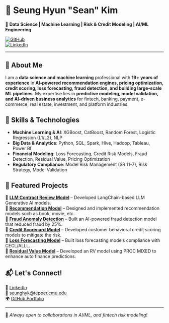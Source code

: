 # 👋 Seung Hyun "Sean" Kim  
🚀 **Data Science | Machine Learning | Risk & Credit Modeling | AI/ML Engineering**  

[![GitHub](https://img.shields.io/badge/GitHub-seankim0-black?style=flat-square&logo=github)](https://github.com/seankim0)  
[![LinkedIn](https://img.shields.io/badge/LinkedIn-SeanKim-blue?style=flat-square&logo=linkedin)](https://www.linkedin.com/in/sean-seunghyun-kim/)  

---

## 🔹 About Me  
I am a **data science and machine learning** professional with **19+ years of experience** in **AI-powered recommendation engines, pricing optimization, credit scoring, loss forecasting, fraud detection, and building large-scale ML pipelines**. My expertise lies in **predictive modeling, model validation, and AI-driven business analytics** for fintech, banking, payment, e-commerce, real estate, investment, and platform industries.

## 🔹 Skills & Technologies  
- **Machine Learning & AI**: XGBoost, CatBoost, Random Forest, Logistic Regression (L1/L2), NLP  
- **Big Data & Analytics**: Python, SQL, Spark, Hive, Hadoop, Tableau, Power BI  
- **Financial Modeling**: Loss Forecasting, Credit Risk Models, Fraud Detection, Residual Value, Pricing Optimization  
- **Regulatory Compliance**: Model Risk Management (SR 11-7), Risk Strategy, Model Validation  

## 🔹 Featured Projects  
📌 **[LLM Contract Review Model](#)** – Developed LangChain-based LLM Generative AI models.<br>
📌 **[Recommendation Model](#)** – Designed and implemented recommendation models such as book, movie, etc.<br>
📌 **[Fraud Anomaly Detection](#)** – Built an AI-powered fraud detection model that reduced fraud by 25%.<br>
📌 **[Credit Scorecard Model](#)** – Developed customer behavioral credit scoring models to mitigate the risk.<br>
📌 **[Loss Forecasting Model](#)** – Built loss forecasting models compliance with CECL/ALLL.<br>
📌 **[Residual Value Model](#)** – Developed an RV model using PROC MIXED to enhance auto finance predictions.<br>

## 📬 Let's Connect!  
💼 [LinkedIn](https://www.linkedin.com/in/sean-seunghyun-kim/)  
📧 seunghyk@tepper.cmu.edu  
🌍 [GitHub Portfolio](https://github.com/seankim0)  

---

🚀 *Always open to collaborations in AI/ML, and fintech risk modeling!*  
